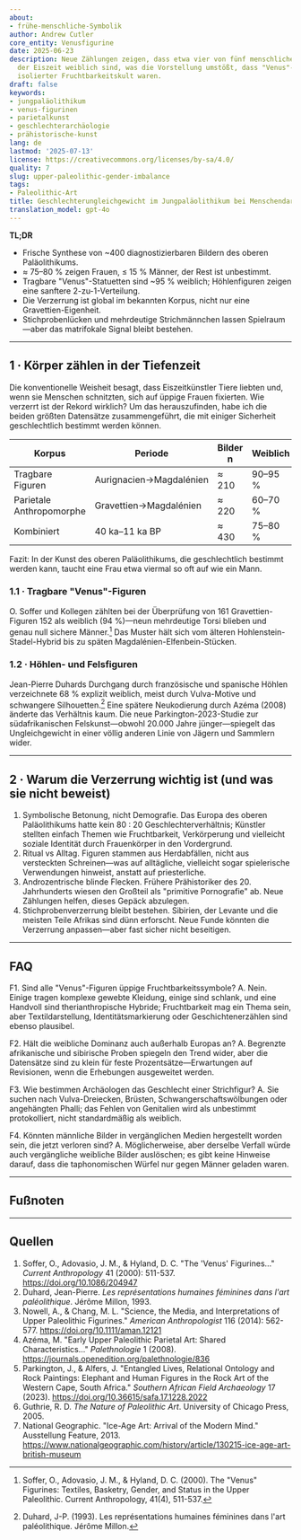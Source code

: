 ```yaml
---
about:
- frühe-menschliche-Symbolik
author: Andrew Cutler
core_entity: Venusfigurine
date: 2025-06-23
description: Neue Zählungen zeigen, dass etwa vier von fünf menschlichen Bildern aus
  der Eiszeit weiblich sind, was die Vorstellung umstößt, dass "Venus"-Figurinen ein
  isolierter Fruchtbarkeitskult waren.
draft: false
keywords:
- jungpaläolithikum
- venus-figurinen
- parietalkunst
- geschlechterarchäologie
- prähistorische-kunst
lang: de
lastmod: '2025-07-13'
license: https://creativecommons.org/licenses/by-sa/4.0/
quality: 7
slug: upper-paleolithic-gender-imbalance
tags:
- Paleolithic-Art
title: Geschlechterungleichgewicht im Jungpaläolithikum bei Menschendarstellungen
translation_model: gpt-4o
---
```


**TL;DR**
- Frische Synthese von ~400 diagnostizierbaren Bildern des oberen Paläolithikums.
- ≈ 75–80 % zeigen Frauen, ≤ 15 % Männer, der Rest ist unbestimmt.
- Tragbare "Venus"-Statuetten sind ~95 % weiblich; Höhlenfiguren zeigen eine sanftere 2-zu-1-Verteilung.
- Die Verzerrung ist global im bekannten Korpus, nicht nur eine Gravettien-Eigenheit.
- Stichprobenlücken und mehrdeutige Strichmännchen lassen Spielraum—aber das matrifokale Signal bleibt bestehen.

---

## 1 · Körper zählen in der Tiefenzeit

Die konventionelle Weisheit besagt, dass Eiszeitkünstler Tiere liebten und, wenn sie Menschen schnitzten, sich auf üppige Frauen fixierten. Wie verzerrt ist der Rekord wirklich?
Um das herauszufinden, habe ich die beiden größten Datensätze zusammengeführt, die mit einiger Sicherheit geschlechtlich bestimmt werden können.

| Korpus | Periode | Bilder n | Weiblich | Männlich | Unbestimmt |
|--------|--------|----------|--------|------|--------|
| Tragbare Figuren | Aurignacien→Magdalénien | ≈ 210 | 90–95 % | ≤ 5 % | < 5 % |
| Parietale Anthropomorphe | Gravettien→Magdalénien | ≈ 220 | 60–70 % | 15–20 % | 15–25 % |
| Kombiniert | 40 ka–11 ka BP | ≈ 430 | 75–80 % | 10–15 % | ≈ 10 % |

Fazit: In der Kunst des oberen Paläolithikums, die geschlechtlich bestimmt werden kann, taucht eine Frau etwa viermal so oft auf wie ein Mann.

### 1.1 · Tragbare "Venus"-Figuren

O. Soffer und Kollegen zählten bei der Überprüfung von 161 Gravettien-Figuren 152 als weiblich (94 %)—neun mehrdeutige Torsi blieben und genau null sichere Männer.[^soffer] Das Muster hält sich vom älteren Hohlenstein-Stadel-Hybrid bis zu späten Magdalénien-Elfenbein-Stücken.

### 1.2 · Höhlen- und Felsfiguren

Jean-Pierre Duhards Durchgang durch französische und spanische Höhlen verzeichnete 68 % explizit weiblich, meist durch Vulva-Motive und schwangere Silhouetten.[^duhard] Eine spätere Neukodierung durch Azéma (2008) änderte das Verhältnis kaum.
Die neue Parkington-2023-Studie zur südafrikanischen Felskunst—obwohl 20.000 Jahre jünger—spiegelt das Ungleichgewicht in einer völlig anderen Linie von Jägern und Sammlern wider.

---

## 2 · Warum die Verzerrung wichtig ist (und was sie nicht beweist)

1. Symbolische Betonung, nicht Demografie. Das Europa des oberen Paläolithikums hatte kein 80 : 20 Geschlechterverhältnis; Künstler stellten einfach Themen wie Fruchtbarkeit, Verkörperung und vielleicht soziale Identität durch Frauenkörper in den Vordergrund.
2. Ritual vs Alltag. Figuren stammen aus Herdabfällen, nicht aus versteckten Schreinen—was auf alltägliche, vielleicht sogar spielerische Verwendungen hinweist, anstatt auf priesterliche.
3. Androzentrische blinde Flecken. Frühere Prähistoriker des 20. Jahrhunderts wiesen den Großteil als "primitive Pornografie" ab. Neue Zählungen helfen, dieses Gepäck abzulegen.
4. Stichprobenverzerrung bleibt bestehen. Sibirien, der Levante und die meisten Teile Afrikas sind dünn erforscht. Neue Funde könnten die Verzerrung anpassen—aber fast sicher nicht beseitigen.

---

## FAQ

F1. Sind alle "Venus"-Figuren üppige Fruchtbarkeitssymbole?
A. Nein. Einige tragen komplexe gewebte Kleidung, einige sind schlank, und eine Handvoll sind therianthropische Hybride; Fruchtbarkeit mag ein Thema sein, aber Textildarstellung, Identitätsmarkierung oder Geschichtenerzählen sind ebenso plausibel.

F2. Hält die weibliche Dominanz auch außerhalb Europas an?
A. Begrenzte afrikanische und sibirische Proben spiegeln den Trend wider, aber die Datensätze sind zu klein für feste Prozentsätze—Erwartungen auf Revisionen, wenn die Erhebungen ausgeweitet werden.

F3. Wie bestimmen Archäologen das Geschlecht einer Strichfigur?
A. Sie suchen nach Vulva-Dreiecken, Brüsten, Schwangerschaftswölbungen oder angehängten Phalli; das Fehlen von Genitalien wird als unbestimmt protokolliert, nicht standardmäßig als weiblich.

F4. Könnten männliche Bilder in vergänglichen Medien hergestellt worden sein, die jetzt verloren sind?
A. Möglicherweise, aber derselbe Verfall würde auch vergängliche weibliche Bilder auslöschen; es gibt keine Hinweise darauf, dass die taphonomischen Würfel nur gegen Männer geladen waren.

---

## Fußnoten

[^soffer]: Soffer, O., Adovasio, J. M., & Hyland, D. C. (2000). The "Venus" Figurines: Textiles, Basketry, Gender, and Status in the Upper Paleolithic. Current Anthropology, 41(4), 511-537.

[^duhard]: Duhard, J-P. (1993). Les représentations humaines féminines dans l'art paléolithique. Jérôme Millon.

---

## Quellen

1. Soffer, O., Adovasio, J. M., & Hyland, D. C. "The 'Venus' Figurines…" *Current Anthropology* 41 (2000): 511-537. https://doi.org/10.1086/204947
2. Duhard, Jean-Pierre. *Les représentations humaines féminines dans l'art paléolithique*. Jérôme Millon, 1993.
3. Nowell, A., & Chang, M. L. "Science, the Media, and Interpretations of Upper Paleolithic Figurines." *American Anthropologist* 116 (2014): 562-577. https://doi.org/10.1111/aman.12121
4. Azéma, M. "Early Upper Paleolithic Parietal Art: Shared Characteristics…" *Palethnologie* 1 (2008). https://journals.openedition.org/palethnologie/836
5. Parkington, J., & Alfers, J. "Entangled Lives, Relational Ontology and Rock Paintings: Elephant and Human Figures in the Rock Art of the Western Cape, South Africa." *Southern African Field Archaeology* 17 (2023). https://doi.org/10.36615/safa.17.1228.2022
6. Guthrie, R. D. *The Nature of Paleolithic Art*. University of Chicago Press, 2005.
7. National Geographic. "Ice-Age Art: Arrival of the Modern Mind." Ausstellung Feature, 2013. https://www.nationalgeographic.com/history/article/130215-ice-age-art-british-museum